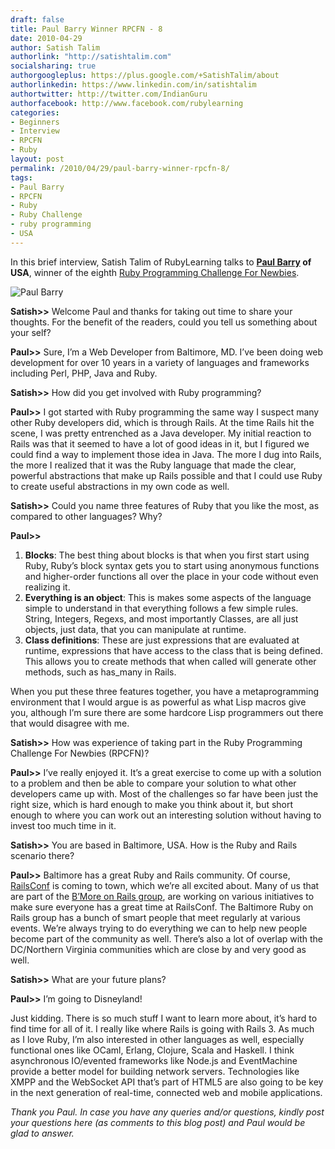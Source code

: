 ```yaml
---
draft: false
title: Paul Barry Winner RPCFN - 8
date: 2010-04-29
author: Satish Talim
authorlink: "http://satishtalim.com"
socialsharing: true
authorgoogleplus: https://plus.google.com/+SatishTalim/about
authorlinkedin: https://www.linkedin.com/in/satishtalim
authortwitter: http://twitter.com/IndianGuru
authorfacebook: http://www.facebook.com/rubylearning
categories:
- Beginners
- Interview
- RPCFN
- Ruby
layout: post
permalink: /2010/04/29/paul-barry-winner-rpcfn-8/
tags:
- Paul Barry
- RPCFN
- Ruby
- Ruby Challenge
- ruby programming
- USA
---
```

In this brief interview, Satish Talim of RubyLearning talks to **[Paul
Barry](http://twitter.com/pjb3) of USA**, winner of the eighth [Ruby
Programming Challenge For
Newbies](2010/04/07/rpcfn-xml-transformer---8/).<!--more-->

![Paul
Barry](http://www.rubylearning.com/images/paulbarry.jpg "Paul Barry")

**Satish\>\>** Welcome Paul and thanks for taking out time to share your
thoughts. For the benefit of the readers, could you tell us something
about your self?

**Paul\>\>** Sure, I’m a Web Developer from Baltimore, MD. I’ve been
doing web development for over 10 years in a variety of languages and
frameworks including Perl, PHP, Java and Ruby.

**Satish\>\>** How did you get involved with Ruby programming?

**Paul\>\>** I got started with Ruby programming the same way I suspect
many other Ruby developers did, which is through Rails. At the time
Rails hit the scene, I was pretty entrenched as a Java developer. My
initial reaction to Rails was that it seemed to have a lot of good ideas
in it, but I figured we could find a way to implement those idea in
Java. The more I dug into Rails, the more I realized that it was the
Ruby language that made the clear, powerful abstractions that make up
Rails possible and that I could use Ruby to create useful abstractions
in my own code as well.

**Satish\>\>** Could you name three features of Ruby that you like the
most, as compared to other languages? Why?

**Paul\>\>**

1.  **Blocks**: The best thing about blocks is that when you first start
    using Ruby, Ruby’s block syntax gets you to start using anonymous
    functions and higher-order functions all over the place in your code
    without even realizing it.
2.  **Everything is an object**: This is makes some aspects of the
    language simple to understand in that everything follows a few
    simple rules. String, Integers, Regexs, and most importantly
    Classes, are all just objects, just data, that you can manipulate at
    runtime.
3.  **Class definitions**: These are just expressions that are evaluated
    at runtime, expressions that have access to the class that is being
    defined. This allows you to create methods that when called will
    generate other methods, such as has\_many in Rails.

When you put these three features together, you have a metaprogramming
environment that I would argue is as powerful as what Lisp macros give
you, although I’m sure there are some hardcore Lisp programmers out
there that would disagree with me.

**Satish\>\>** How was experience of taking part in the Ruby Programming
Challenge For Newbies (RPCFN)?

**Paul\>\>** I’ve really enjoyed it. It’s a great exercise to come up
with a solution to a problem and then be able to compare your solution
to what other developers came up with. Most of the challenges so far
have been just the right size, which is hard enough to make you think
about it, but short enough to where you can work out an interesting
solution without having to invest too much time in it.

**Satish\>\>** You are based in Baltimore, USA. How is the Ruby and
Rails scenario there?

**Paul\>\>** Baltimore has a great Ruby and Rails community. Of course,
[RailsConf](http://www.railsconf.com/) is coming to town, which we’re
all excited about. Many of us that are part of the [B’More on Rails
group](http://bmoreonrails.org/), are working on various initiatives to
make sure everyone has a great time at RailsConf. The Baltimore Ruby on
Rails group has a bunch of smart people that meet regularly at various
events. We’re always trying to do everything we can to help new people
become part of the community as well. There’s also a lot of overlap with
the DC/Northern Virginia communities which are close by and very good as
well.

**Satish\>\>** What are your future plans?

**Paul\>\>** I’m going to Disneyland!

Just kidding. There is so much stuff I want to learn more about, it’s
hard to find time for all of it. I really like where Rails is going with
Rails 3. As much as I love Ruby, I’m also interested in other languages
as well, especially functional ones like OCaml, Erlang, Clojure, Scala
and Haskell. I think asynchronous IO/evented frameworks like Node.js and
EventMachine provide a better model for building network servers.
Technologies like XMPP and the WebSocket API that’s part of HTML5 are
also going to be key in the next generation of real-time, connected web
and mobile applications.

*Thank you Paul. In case you have any queries and/or questions, kindly
post your questions here (as comments to this blog post) and Paul would
be glad to answer.*
